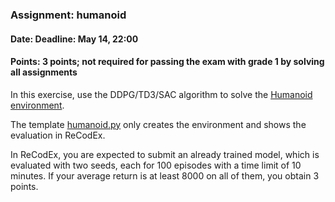 ### Assignment: humanoid
#### Date: Deadline: May 14, 22:00
#### Points: 3 points; not required for passing the exam with grade 1 by solving all assignments

In this exercise, use the DDPG/TD3/SAC algorithm to solve the
[Humanoid environment](https://gymnasium.farama.org/environments/mujoco/humanoid/).

The template [humanoid.py](https://github.com/ufal/npfl139/tree/master/labs/09/humanoid.py)
only creates the environment and shows the evaluation in ReCodEx.

In ReCodEx, you are expected to submit an already trained model, which is
evaluated with two seeds, each for 100 episodes with a time limit of 10 minutes.
If your average return is at least 8000 on all of them, you obtain 3 points.
